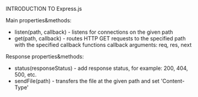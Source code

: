 INTRODUCTION TO Express.js

Main properties&methods:
- listen(path, callback) - listens for connections on the given path
- get(path, callback) - routes HTTP GET requests to the specified path with the specified callback functions
  callback arguments: req, res, next


Response properties&methods:
- status(responseStatus) - add response status, for example: 200, 404, 500, etc.
- sendFile(path) - transfers the file at the given path and set 'Content-Type'
